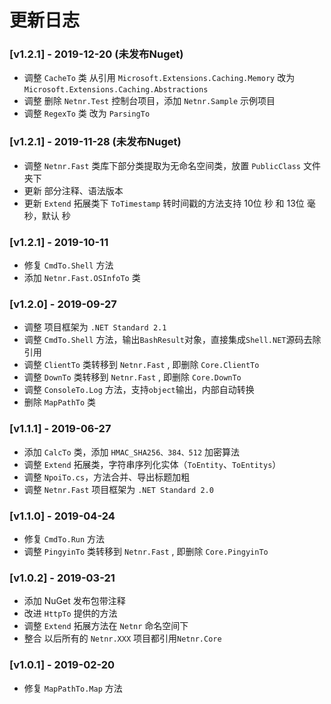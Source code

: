 # 更新日志
### [v1.2.1] - 2019-12-20 (未发布Nuget)
- 调整 `CacheTo` 类 从引用 `Microsoft.Extensions.Caching.Memory` 改为 `Microsoft.Extensions.Caching.Abstractions`
- 调整 删除 `Netnr.Test` 控制台项目，添加 `Netnr.Sample` 示例项目
- 调整 `RegexTo` 类 改为 `ParsingTo`

### [v1.2.1] - 2019-11-28 (未发布Nuget)
- 调整 `Netnr.Fast` 类库下部分类提取为无命名空间类，放置 `PublicClass` 文件夹下
- 更新 部分注释、语法版本
- 更新 `Extend` 拓展类下 `ToTimestamp` 转时间戳的方法支持 10位 秒 和 13位 毫秒，默认 秒

### [v1.2.1] - 2019-10-11
- 修复 `CmdTo.Shell` 方法
- 添加 `Netnr.Fast.OSInfoTo` 类

### [v1.2.0] - 2019-09-27
- 调整 项目框架为 `.NET Standard 2.1`
- 调整 `CmdTo.Shell` 方法，输出`BashResult`对象，直接集成`Shell.NET`源码去除引用
- 调整 `ClientTo` 类转移到 `Netnr.Fast` , 即删除 `Core.ClientTo`
- 调整 `DownTo` 类转移到 `Netnr.Fast` , 即删除 `Core.DownTo`
- 调整 `ConsoleTo.Log` 方法，支持`object`输出，内部自动转换
- 删除 `MapPathTo` 类

### [v1.1.1] - 2019-06-27
- 添加 `CalcTo` 类，添加 `HMAC_SHA256、384、512` 加密算法
- 调整 `Extend` 拓展类，字符串序列化实体（`ToEntity`、`ToEntitys`）
- 调整 `NpoiTo.cs`，方法合并、导出标题加粗
- 调整 `Netnr.Fast` 项目框架为 `.NET Standard 2.0`

### [v1.1.0] - 2019-04-24
- 修复 `CmdTo.Run` 方法
- 调整 `PingyinTo` 类转移到 `Netnr.Fast` , 即删除 `Core.PingyinTo`

### [v1.0.2] - 2019-03-21
- 添加 NuGet 发布包带注释
- 改进 `HttpTo` 提供的方法
- 调整 `Extend` 拓展方法在 `Netnr` 命名空间下
- 整合 以后所有的 `Netnr.XXX` 项目都引用`Netnr.Core`

### [v1.0.1] - 2019-02-20
- 修复 `MapPathTo.Map` 方法
